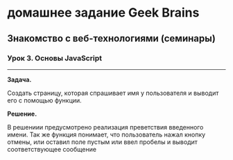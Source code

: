 # домашнее задание Geek Brains

## Знакомство с веб-технологиями (семинары)

### Урок 3. Основы JavaScript
----

**Задача.**

Создать страницу, которая спрашивает имя у пользователя и выводит его с помощью функции.


**Решение.**

В решениии предусмотрено реализация преветствия введенного имени. Так же функция понимает, что пользователь нажал кнопку отмены, или оставил поле пустым или ввел пробелы и выводит соответствующее сообщение
